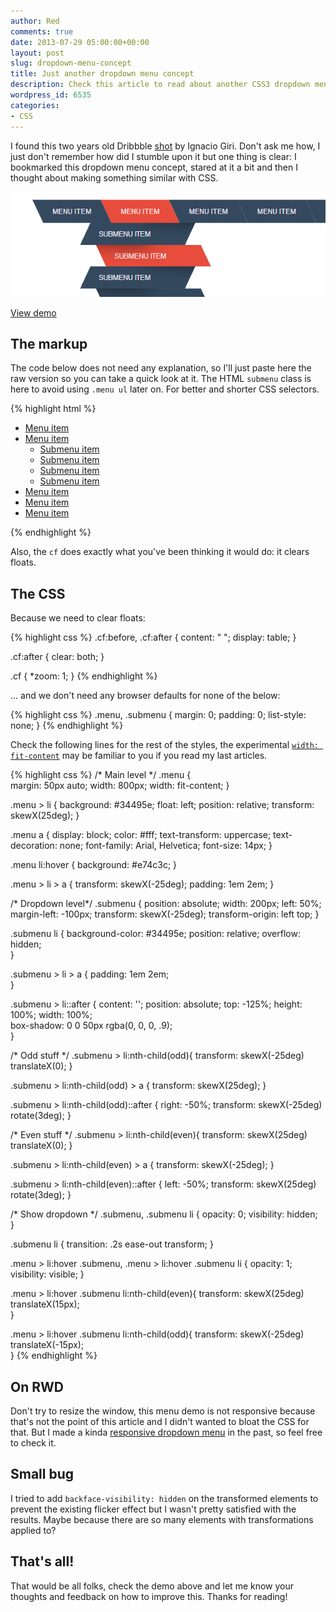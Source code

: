 ```yaml
---
author: Red
comments: true
date: 2013-07-29 05:00:00+00:00
layout: post
slug: dropdown-menu-concept
title: Just another dropdown menu concept
description: Check this article to read about another CSS3 dropdown menu concept.
wordpress_id: 6535
categories:
- CSS
---
```


I found this two years old Dribbble [shot](http://dribbble.com/shots/147738-Submenu-with-dropdown) by Ignacio Giri. Don't ask me how, I just don't remember how did I stumble upon it but one thing is clear: I bookmarked this dropdown menu concept, stared at it a bit and then I thought about making something similar with CSS.

![Dropdown menu concept](/wp-content/uploads/2013/07/dropdown-menu-concept.png)

<!-- more -->


[View demo](/wp-content/uploads/2013/07/dropdown-menu-concept.html)


## The markup


The code below does not need any explanation, so I'll just paste here the raw version so you can take a quick look at it. The HTML `submenu` class is here to avoid using `.menu ul` later on. For better and shorter CSS selectors.

{% highlight html %}
<ul class="menu cf">
	<li><a href="">Menu item</a></li>
	<li>
		<a href="">Menu item</a>
		<ul class="submenu">
			<li><a href="">Submenu item</a></li>
			<li><a href="">Submenu item</a></li>
			<li><a href="">Submenu item</a></li>
			<li><a href="">Submenu item</a></li>
		</ul>			
	</li>
	<li><a href="">Menu item</a></li>
	<li><a href="">Menu item</a></li>
	<li><a href="">Menu item</a></li>
</ul>
{% endhighlight %}

Also, the `cf` does exactly what you've been thinking it would do: it clears floats.


## The CSS

Because we need to clear floats:

{% highlight css %}
.cf:before,
.cf:after {
    content: " ";
    display: table;
}

.cf:after {
    clear: both;
}

.cf {
    *zoom: 1;
}
{% endhighlight %}

... and we don't need any browser defaults for none of the below:

    
{% highlight css %}
    .menu,
    .submenu {
    	margin: 0;
    	padding: 0;
    	list-style: none;
    }
{% endhighlight %}


Check the following lines for the rest of the styles, the experimental [`width: fit-content`](http://www.red-team-design.com/horizontal-centering-using-css-fit-content-value) may be familiar to you if you read my last articles.
   
{% highlight css %}
/* Main level */
.menu {			
	margin: 50px auto;
	width: 800px;
	width: fit-content;	
}

.menu > li {
	background: #34495e;
	float: left;
	position: relative;
	transform: skewX(25deg);
}

.menu a {
	display: block;
	color: #fff;
	text-transform: uppercase;
	text-decoration: none;
	font-family: Arial, Helvetica;
	font-size: 14px;
}		

.menu li:hover {
	background: #e74c3c;
}		

.menu > li > a {
	transform: skewX(-25deg);
	padding: 1em 2em;
}

/* Dropdown level*/
.submenu {
	position: absolute;
	width: 200px;
	left: 50%; margin-left: -100px;
	transform: skewX(-25deg);
	transform-origin: left top;
}

.submenu li {
	background-color: #34495e;
	position: relative;
	overflow: hidden;		
}						

.submenu > li > a {
	padding: 1em 2em;			
}

.submenu > li::after {
	content: '';
	position: absolute;
	top: -125%;
	height: 100%;
	width: 100%;			
	box-shadow: 0 0 50px rgba(0, 0, 0, .9);			
}		

/* Odd stuff */
.submenu > li:nth-child(odd){
	transform: skewX(-25deg) translateX(0);
}

.submenu > li:nth-child(odd) > a {
	transform: skewX(25deg);
}

.submenu > li:nth-child(odd)::after {
	right: -50%;
	transform: skewX(-25deg) rotate(3deg);
}				

/* Even stuff */
.submenu > li:nth-child(even){
	transform: skewX(25deg) translateX(0);
}

.submenu > li:nth-child(even) > a {
	transform: skewX(-25deg);
}

.submenu > li:nth-child(even)::after {
	left: -50%;
	transform: skewX(25deg) rotate(3deg);
}

/* Show dropdown */
.submenu,
.submenu li {
	opacity: 0;
	visibility: hidden;			
}

.submenu li {
	transition: .2s ease-out transform;
}

.menu > li:hover .submenu,
.menu > li:hover .submenu li {
	opacity: 1;
	visibility: visible;
}		

.menu > li:hover .submenu li:nth-child(even){
	transform: skewX(25deg) translateX(15px);			
}

.menu > li:hover .submenu li:nth-child(odd){
	transform: skewX(-25deg) translateX(-15px);			
}
{% endhighlight %}


## On RWD

Don't try to resize the window, this menu demo is not responsive because that's not the point of this article and I didn't wanted to bloat the CSS for that. But I made a kinda [responsive dropdown menu](http://www.red-team-design.com/animenu-a-responsive-dropdown-navigation-made-with-sass) in the past, so feel free to check it.


## Small bug


I tried to add `backface-visibility: hidden` on the transformed elements to prevent the existing flicker effect but I wasn't pretty satisfied with the results. Maybe because there are so many elements with transformations applied to?


## That's all!


That would be all folks, check the demo above and let me know your thoughts and feedback on how to improve this. Thanks for reading!